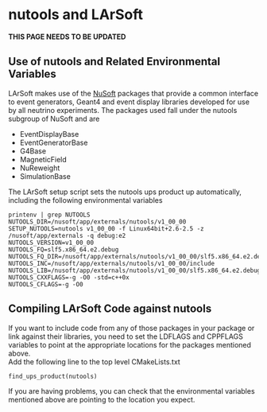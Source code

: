 

# nutools and LArSoft

**THIS PAGE NEEDS TO BE UPDATED**

## Use of nutools and Related Environmental Variables

LArSoft makes use of the [NuSoft](https://cdcvs.fnal.gov/redmine/projects/nusoftart/wiki) packages that provide a common interface to event generators, Geant4 and event display libraries developed for use by all neutrino experiments. The packages used fall under the nutools subgroup of NuSoft and are

-   EventDisplayBase
-   EventGeneratorBase
-   G4Base
-   MagneticField
-   NuReweight
-   SimulationBase

The LArSoft setup script sets the nutools ups product up automatically, including the following environmental variables

    printenv | grep NUTOOLS
    NUTOOLS_DIR=/nusoft/app/externals/nutools/v1_00_00
    SETUP_NUTOOLS=nutools v1_00_00 -f Linux64bit+2.6-2.5 -z /nusoft/app/externals -q debug:e2
    NUTOOLS_VERSION=v1_00_00
    NUTOOLS_FQ=slf5.x86_64.e2.debug
    NUTOOLS_FQ_DIR=/nusoft/app/externals/nutools/v1_00_00/slf5.x86_64.e2.debug
    NUTOOLS_INC=/nusoft/app/externals/nutools/v1_00_00/include
    NUTOOLS_LIB=/nusoft/app/externals/nutools/v1_00_00/slf5.x86_64.e2.debug/lib
    NUTOOLS_CXXFLAGS=-g -O0 -std=c++0x
    NUTOOLS_CFLAGS=-g -O0

## Compiling LArSoft Code against nutools

If you want to include code from any of those packages in your package or link against their libraries, you need to set the LDFLAGS and CPPFLAGS variables to point at the appropriate locations for the packages mentioned above.  
Add the following line to the top level CMakeLists.txt

    find_ups_product(nutools)

If you are having problems, you can check that the environmental variables mentioned above are pointing to the location you expect.
